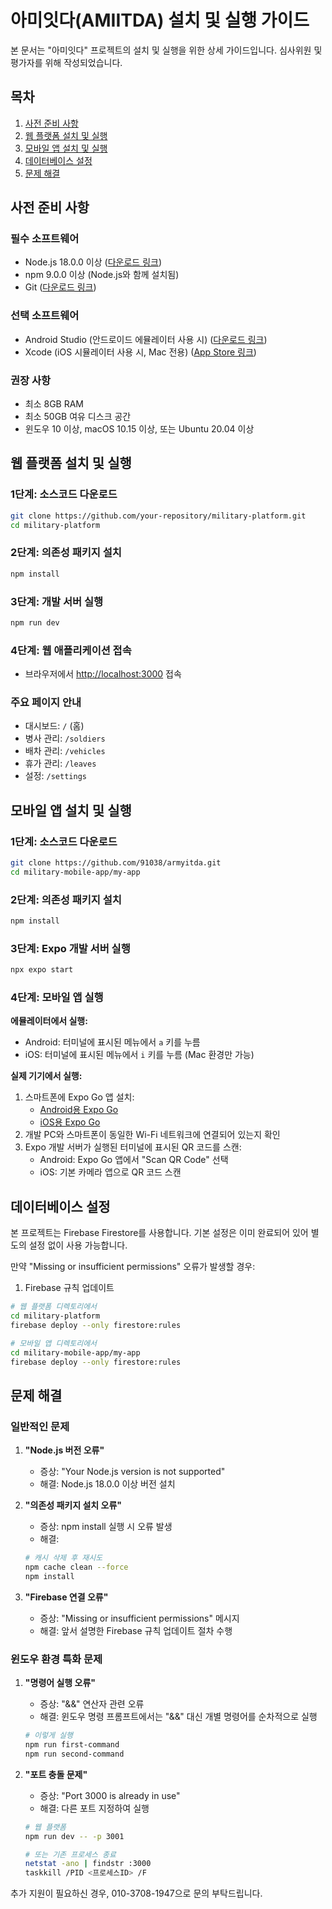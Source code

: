# 아미잇다(AMIITDA) 설치 및 실행 가이드

본 문서는 "아미잇다" 프로젝트의 설치 및 실행을 위한 상세 가이드입니다. 심사위원 및 평가자를 위해 작성되었습니다.

## 목차
1. [사전 준비 사항](#사전-준비-사항)
2. [웹 플랫폼 설치 및 실행](#웹-플랫폼-설치-및-실행)
3. [모바일 앱 설치 및 실행](#모바일-앱-설치-및-실행)
4. [데이터베이스 설정](#데이터베이스-설정)
5. [문제 해결](#문제-해결)

## 사전 준비 사항

### 필수 소프트웨어
- Node.js 18.0.0 이상 ([다운로드 링크](https://nodejs.org/))
- npm 9.0.0 이상 (Node.js와 함께 설치됨)
- Git ([다운로드 링크](https://git-scm.com/downloads))

### 선택 소프트웨어
- Android Studio (안드로이드 에뮬레이터 사용 시) ([다운로드 링크](https://developer.android.com/studio))
- Xcode (iOS 시뮬레이터 사용 시, Mac 전용) ([App Store 링크](https://apps.apple.com/us/app/xcode/id497799835))

### 권장 사항
- 최소 8GB RAM
- 최소 50GB 여유 디스크 공간
- 윈도우 10 이상, macOS 10.15 이상, 또는 Ubuntu 20.04 이상

## 웹 플랫폼 설치 및 실행

### 1단계: 소스코드 다운로드
```bash
git clone https://github.com/your-repository/military-platform.git
cd military-platform
```

### 2단계: 의존성 패키지 설치
```bash
npm install
```

### 3단계: 개발 서버 실행
```bash
npm run dev
```

### 4단계: 웹 애플리케이션 접속
- 브라우저에서 [http://localhost:3000](http://localhost:3000) 접속


### 주요 페이지 안내
- 대시보드: `/` (홈)
- 병사 관리: `/soldiers`
- 배차 관리: `/vehicles`
- 휴가 관리: `/leaves`
- 설정: `/settings`

## 모바일 앱 설치 및 실행

### 1단계: 소스코드 다운로드
```bash
git clone https://github.com/91038/armyitda.git
cd military-mobile-app/my-app
```

### 2단계: 의존성 패키지 설치
```bash
npm install
```

### 3단계: Expo 개발 서버 실행
```bash
npx expo start
```

### 4단계: 모바일 앱 실행
**에뮬레이터에서 실행:**
- Android: 터미널에 표시된 메뉴에서 `a` 키를 누름
- iOS: 터미널에 표시된 메뉴에서 `i` 키를 누름 (Mac 환경만 가능)

**실제 기기에서 실행:**
1. 스마트폰에 Expo Go 앱 설치:
   - [Android용 Expo Go](https://play.google.com/store/apps/details?id=host.exp.exponent)
   - [iOS용 Expo Go](https://apps.apple.com/app/expo-go/id982107779)
2. 개발 PC와 스마트폰이 동일한 Wi-Fi 네트워크에 연결되어 있는지 확인
3. Expo 개발 서버가 실행된 터미널에 표시된 QR 코드를 스캔:
   - Android: Expo Go 앱에서 "Scan QR Code" 선택
   - iOS: 기본 카메라 앱으로 QR 코드 스캔

## 데이터베이스 설정

본 프로젝트는 Firebase Firestore를 사용합니다. 기본 설정은 이미 완료되어 있어 별도의 설정 없이 사용 가능합니다.

만약 "Missing or insufficient permissions" 오류가 발생할 경우:

1. Firebase 규칙 업데이트
```bash
# 웹 플랫폼 디렉토리에서
cd military-platform
firebase deploy --only firestore:rules

# 모바일 앱 디렉토리에서
cd military-mobile-app/my-app
firebase deploy --only firestore:rules
```

## 문제 해결

### 일반적인 문제

1. **"Node.js 버전 오류"**
   - 증상: "Your Node.js version is not supported"
   - 해결: Node.js 18.0.0 이상 버전 설치

2. **"의존성 패키지 설치 오류"**
   - 증상: npm install 실행 시 오류 발생
   - 해결: 
   ```bash
   # 캐시 삭제 후 재시도
   npm cache clean --force
   npm install
   ```

3. **"Firebase 연결 오류"**
   - 증상: "Missing or insufficient permissions" 메시지
   - 해결: 앞서 설명한 Firebase 규칙 업데이트 절차 수행

### 윈도우 환경 특화 문제

1. **"명령어 실행 오류"**
   - 증상: "&&" 연산자 관련 오류
   - 해결: 윈도우 명령 프롬프트에서는 "&&" 대신 개별 명령어를 순차적으로 실행
   ```bash
   # 이렇게 실행
   npm run first-command
   npm run second-command
   ```

2. **"포트 충돌 문제"**
   - 증상: "Port 3000 is already in use"
   - 해결: 다른 포트 지정하여 실행
   ```bash
   # 웹 플랫폼
   npm run dev -- -p 3001
   
   # 또는 기존 프로세스 종료
   netstat -ano | findstr :3000
   taskkill /PID <프로세스ID> /F
   ```

추가 지원이 필요하신 경우, 010-3708-1947으로 문의 부탁드립니다. 
